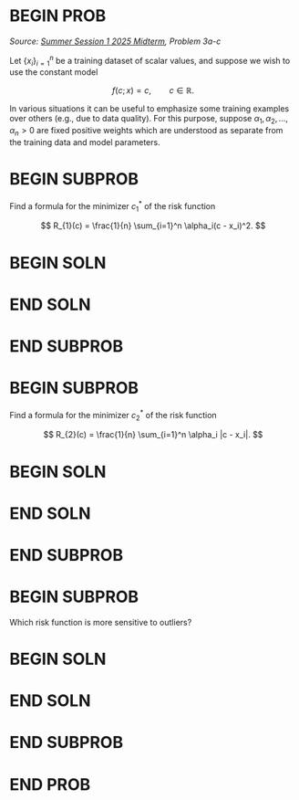 # BEGIN PROB
<i>Source: [Summer Session 1 2025 Midterm](../ss1-25-midterm/index.html), Problem 3a-c</i>

Let $\{x_i\}_{i=1}^n$ be a training dataset of scalar values, and suppose we wish to use the constant model

$$
f(c;\, x) = c,\qquad c\in\mathbb{R}.
$$

In various situations it can be useful to emphasize some training examples over others (e.g., due to data quality). For this purpose, suppose $\alpha_1, \alpha_2, \dotsc, \alpha_n > 0$ are fixed positive weights which are understood as separate from the training data and model parameters.

# BEGIN SUBPROB

Find a formula for the minimizer $c_1^\ast$ of the risk function

$$
R_{1}(c) = \frac{1}{n} \sum_{i=1}^n \alpha_i(c - x_i)^2.
$$

# BEGIN SOLN
# END SOLN

# END SUBPROB

# BEGIN SUBPROB

Find a formula for the minimizer $c_2^\ast$ of the risk function

$$
R_{2}(c) = \frac{1}{n} \sum_{i=1}^n \alpha_i |c - x_i|.
$$

# BEGIN SOLN
# END SOLN

# END SUBPROB

# BEGIN SUBPROB

Which risk function is more sensitive to outliers?

# BEGIN SOLN
# END SOLN

# END SUBPROB

# END PROB
